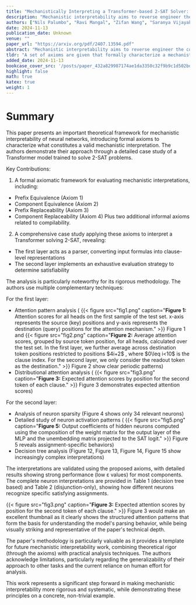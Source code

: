 ```yaml
---
title: "Mechanistically Interpreting a Transformer-based 2-SAT Solver: An Axiomatic Approach"
description: "Mechanistic interpretability aims to reverse engineer the computation performed by a neural network in terms of its internal components. Although there is a growing body of research on mechanistic int"
authors: ["Nils Palumbo", "Ravi Mangal", "Zifan Wang", "Saranya Vijayakumar", "Corina S. Păsăreanu", "Somesh Jha"]
date: 2024-11-13
publication_date: Unknown
venue: ""
paper_url: "https://arxiv.org/pdf/2407.13594.pdf"
abstract: "Mechanistic interpretability aims to reverse engineer the computation performed by a neural network in terms of its internal components. Although there is a growing body of research on mechanistic interpretation of neural networks, the notion of a mechanistic interpretation itself is often ad-hoc. Inspired by the notion of abstract interpretation from the program analysis literature that aims to develop approximate semantics for programs, we give a set of axioms that formally characterize a mechanistic interpretation as a description that approximately captures the semantics of the neural network under analysis in a compositional manner. We use these axioms to guide the mechanistic interpretability analysis of a Transformer-based model trained to solve the well-known 2-SAT problem. We are able to reverse engineer the algorithm learned by the model -- the model first parses the input formulas and then evaluates their satisfiability via enumeration of different possible valuations of the Boolean input variables. We also present evidence to support that the mechanistic interpretation of the analyzed model indeed satisfies the stated axioms."
tldr: "A set of axioms are given that formally characterize a mechanistic interpretation as a description that approximately captures the semantics of the neural network under analysis in a compositional manner and are able to reverse engineer the algorithm learned by the model."
added_date: 2024-11-13
bookcase_cover_src: '/posts/paper_432a829987174ae1da3350c32f9b9c1d502bd0de/thumbnail.png'
highlight: false
math: true
katex: true
weight: 1
---
```


# Summary

This paper presents an important theoretical framework for mechanistic interpretability of neural networks, introducing formal axioms to characterize what constitutes a valid mechanistic interpretation. The authors demonstrate their approach through a detailed case study of a Transformer model trained to solve 2-SAT problems.

Key Contributions:


1. A formal axiomatic framework for evaluating mechanistic interpretations, including:
- Prefix Equivalence (Axiom 1)
- Component Equivalence (Axiom 2) 
- Prefix Replaceability (Axiom 3)
- Component Replaceability (Axiom 4)
Plus two additional informal axioms related to compilability.



2. A comprehensive case study applying these axioms to interpret a Transformer solving 2-SAT, revealing:
- The first layer acts as a parser, converting input formulas into clause-level representations
- The second layer implements an exhaustive evaluation strategy to determine satisfiability

The analysis is particularly noteworthy for its rigorous methodology. The authors use multiple complementary techniques:

For the first layer:
- Attention pattern analysis (
{{< figure src="fig1.png" caption="**Figure 1:** Attention scores for all heads on the first sample of the test set. x-axis represents the source (key) positions and y-axis represents the destination (query) positions for the attention mechanism." >}}
Figure 1 and 
{{< figure src="fig2.png" caption="**Figure 2:** Average attention scores, grouped by source token position, for all heads, calculated over the test set. In the first layer, we further average across destination token positions restricted to positions \$4i+2\$ , where \$0\\leq i<10\$ is the clause index. For the second layer, we only consider the readout token as the destination." >}}
Figure 2 show clear periodic patterns)
- Distributional attention analysis (
{{< figure src="fig3.png" caption="**Figure 3:** Expected attention scores by position for the second token of each clause." >}}
Figure 3 demonstrates expected attention scores)

For the second layer:
- Analysis of neuron sparsity (Figure 4 shows only 34 relevant neurons)
- Detailed study of neuron activation patterns (
{{< figure src="fig5.png" caption="**Figure 5:** Output coefficients of hidden neurons computed using the composition of the weight matrix for the output layer of the MLP and the unembedding matrix projected to the SAT logit." >}}
Figure 5 reveals assignment-specific behaviors)
- Decision tree analysis (Figure 12, Figure 13, Figure 14, Figure 15 show increasingly complex interpretations)

The interpretations are validated using the proposed axioms, with detailed results showing strong performance (low ε values) for most components. The complete neuron interpretations are provided in Table 1 (decision tree based) and Table 2 (disjunction-only), showing how different neurons recognize specific satisfying assignments.

{{< figure src="fig3.png" caption="**Figure 3:** Expected attention scores by position for the second token of each clause." >}}
Figure 3 would make an excellent thumbnail as it clearly shows the structured attention patterns that form the basis for understanding the model's parsing behavior, while being visually striking and representative of the paper's technical depth.

The paper's methodology is particularly valuable as it provides a template for future mechanistic interpretability work, combining theoretical rigor (through the axioms) with practical analysis techniques. The authors acknowledge limitations, particularly regarding the generalizability of their approach to other tasks and the current reliance on human effort for analysis.

This work represents a significant step forward in making mechanistic interpretability more rigorous and systematic, while demonstrating these principles on a concrete, non-trivial example.
